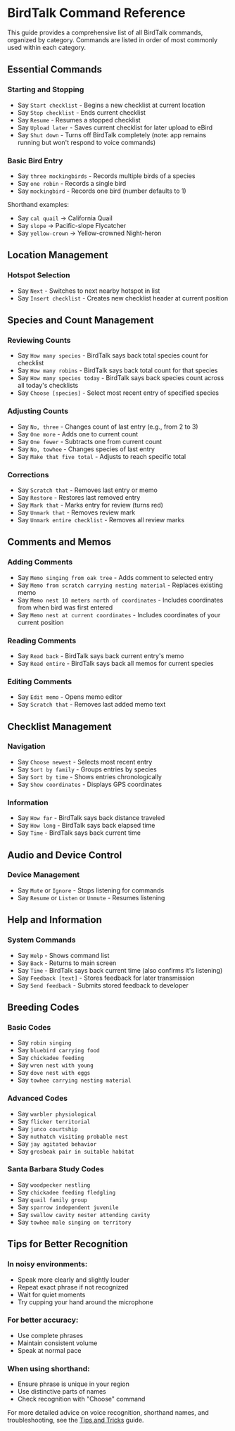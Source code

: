 # BirdTalk Command Reference

This guide provides a comprehensive list of all BirdTalk commands, organized by category. Commands are listed in order of most commonly used within each category.

## Essential Commands

### Starting and Stopping

- Say `Start checklist` - Begins a new checklist at current location
- Say `Stop checklist` - Ends current checklist
- Say `Resume` - Resumes a stopped checklist
- Say `Upload later` - Saves current checklist for later upload to eBird
- Say `Shut down` - Turns off BirdTalk completely (note: app remains running but won't respond to voice commands)

### Basic Bird Entry

- Say `three mockingbirds` - Records multiple birds of a species
- Say `one robin` - Records a single bird
- Say `mockingbird` - Records one bird (number defaults to 1)

Shorthand examples:

- Say `cal quail` → California Quail
- Say `slope` → Pacific-slope Flycatcher
- Say `yellow-crown` → Yellow-crowned Night-heron

## Location Management

### Hotspot Selection

- Say `Next` - Switches to next nearby hotspot in list
- Say `Insert checklist` - Creates new checklist header at current position

## Species and Count Management

### Reviewing Counts

- Say `How many species` - BirdTalk says back total species count for checklist
- Say `How many robins` - BirdTalk says back total count for that species
- Say `How many species today` - BirdTalk says back species count across all today's checklists
- Say `Choose [species]` - Select most recent entry of specified species

### Adjusting Counts

- Say `No, three` - Changes count of last entry (e.g., from 2 to 3)
- Say `One more` - Adds one to current count
- Say `One fewer` - Subtracts one from current count
- Say `No, towhee` - Changes species of last entry
- Say `Make that five total` - Adjusts to reach specific total

### Corrections

- Say `Scratch that` - Removes last entry or memo
- Say `Restore` - Restores last removed entry
- Say `Mark that` - Marks entry for review (turns red)
- Say `Unmark that` - Removes review mark
- Say `Unmark entire checklist` - Removes all review marks

## Comments and Memos

### Adding Comments

- Say `Memo singing from oak tree` - Adds comment to selected entry
- Say `Memo from scratch carrying nesting material` - Replaces existing memo
- Say `Memo nest 10 meters north of coordinates` - Includes coordinates from when bird was first entered
- Say `Memo nest at current coordinates` - Includes coordinates of your current position

### Reading Comments

- Say `Read back` - BirdTalk says back current entry's memo
- Say `Read entire` - BirdTalk says back all memos for current species

### Editing Comments

- Say `Edit memo` - Opens memo editor
- Say `Scratch that` - Removes last added memo text

## Checklist Management

### Navigation

- Say `Choose newest` - Selects most recent entry
- Say `Sort by family` - Groups entries by species
- Say `Sort by time` - Shows entries chronologically
- Say `Show coordinates` - Displays GPS coordinates

### Information

- Say `How far` - BirdTalk says back distance traveled
- Say `How long` - BirdTalk says back elapsed time
- Say `Time` - BirdTalk says back current time

## Audio and Device Control

### Device Management

- Say `Mute` or `Ignore` - Stops listening for commands
- Say `Resume` or `Listen` or `Unmute` - Resumes listening

## Help and Information

### System Commands

- Say `Help` - Shows command list
- Say `Back` - Returns to main screen
- Say `Time` - BirdTalk says back current time (also confirms it's listening)
- Say `Feedback [text]` - Stores feedback for later transmission
- Say `Send feedback` - Submits stored feedback to developer

## Breeding Codes

### Basic Codes

- Say `robin singing`
- Say `bluebird carrying food`
- Say `chickadee feeding`
- Say `wren nest with young`
- Say `dove nest with eggs`
- Say `towhee carrying nesting material`

### Advanced Codes

- Say `warbler physiological`
- Say `flicker territorial`
- Say `junco courtship`
- Say `nuthatch visiting probable nest`
- Say `jay agitated behavior`
- Say `grosbeak pair in suitable habitat`

### Santa Barbara Study Codes

- Say `woodpecker nestling`
- Say `chickadee feeding fledgling`
- Say `quail family group`
- Say `sparrow independent juvenile`
- Say `swallow cavity nester attending cavity`
- Say `towhee male singing on territory`

## Tips for Better Recognition

### In noisy environments:

- Speak more clearly and slightly louder
- Repeat exact phrase if not recognized
- Wait for quiet moments
- Try cupping your hand around the microphone

### For better accuracy:

- Use complete phrases
- Maintain consistent volume
- Speak at normal pace

### When using shorthand:

- Ensure phrase is unique in your region
- Use distinctive parts of names
- Check recognition with "Choose" command

For more detailed advice on voice recognition, shorthand names, and troubleshooting, see the [Tips and Tricks](../tips-and-tricks.md) guide.
